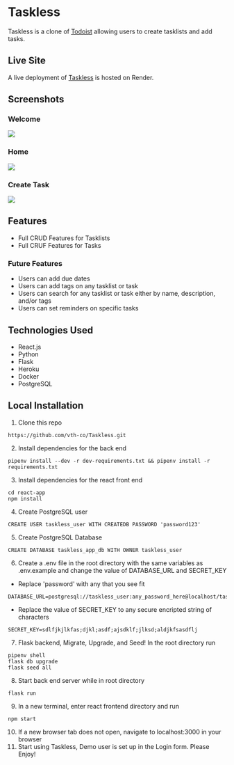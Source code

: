 # Taskless

Taskless is a clone of [Todoist](https://todoist.com/) allowing users to create tasklists and add tasks.

## Live Site

A live deployment of [Taskless](https://taskless.onrender.com/) is hosted on Render.

## Screenshots 

### Welcome

![](https://i.gyazo.com/57cb715b5f798273d2322284a6c41f79.jpg)

### Home

![](https://i.gyazo.com/b6ae0ebc170ad474fee23f1b8ef53786.png)

### Create Task

![](https://i.gyazo.com/206430bad8a99424e4e2c2efe8df31f4.png)

## Features

* Full CRUD Features for Tasklists
* Full CRUF Features for Tasks

### Future Features
* Users can add due dates
* Users can add tags on any tasklist or task
* Users can search for any tasklist or task either by name, description, and/or tags
* Users can set reminders on specific tasks

## Technologies Used
* React.js
* Python
* Flask
* Heroku
* Docker
* PostgreSQL

## Local Installation
1. Clone this repo
```
https://github.com/vth-co/Taskless.git
```
2. Install dependencies for the back end
```
pipenv install --dev -r dev-requirements.txt && pipenv install -r requirements.txt
```
3. Install dependencies for the react front end
```
cd react-app
npm install
```
4. Create PostgreSQL user
``` 
CREATE USER taskless_user WITH CREATEDB PASSWORD 'password123'
```
5. Create PostgreSQL Database
```
CREATE DATABASE taskless_app_db WITH OWNER taskless_user
```
6. Create a .env file in the root directory with the same variables as .env.example and change the value of DATABASE_URL and SECRET_KEY
* Replace 'password' with any that you see fit
```
DATABASE_URL=postgresql://taskless_user:any_password_here@localhost/taskless_app_db
```
* Replace the value of SECRET_KEY to any secure encripted string of characters
```
SECRET_KEY=sdlfjkjlkfas;djkl;asdf;ajsdklf;jlksd;aldjkfsasdflj
```
7. Flask backend, Migrate, Upgrade, and Seed! In the root directory run
```
pipenv shell
flask db upgrade
flask seed all
```
8. Start back end server while in root directory
```
flask run
```
9. In a new terminal, enter react frontend directory and run
```
npm start
```
10. If a new browser tab does not open, navigate to localhost:3000 in your browser
11. Start using Taskless, Demo user is set up in the Login form. Please Enjoy!
